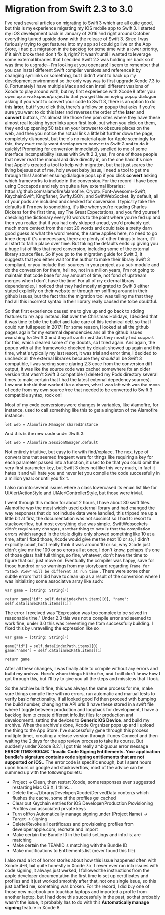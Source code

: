 # Migration from Swift 2.3 to 3.0

I've read several articles on migrating to Swift 3 which are all quite good, but this is my experience migrating my iOS mobile app to Swift 3.  I started my iOS development back in January of 2016 and right around October everything turned upside down with the release of Swift 3.  Since I was furiously trying to get features into my app so I could go live on the App Store, I had put migration in the backlog for some time with a lower priority, if it ain't broke then don't fix it, right?  It wasn't until I wanted to leverage some external libraries that I decided Swift 2.3 was holding me back so it was time to upgrade--I'm looking at you openears!  I seem to remember that you can install different Swift compiler versions and reference it by changing symlinks or something, but I didn't want to hack up my development environment so the only way was to first upgrade Xcode 7.3 to 8.  Fortunately I have multiple Macs and can install different versions of Xcode to play around with, but my first experience with Xcode 8 after you open up a workspace/project is that you get this annoying popup dialogue asking if you want to convert your code to Swift 3, there is an option to do this **later**, but if you click this, there's a follow on popup that asks if you're sure you want to do this later and reverses the order of the **later** and **convert** buttons, it's almost like those free porn sites where they have these almost real looking hyperlinks upon first look, but when you click on them, they end up opening 50 tabs on your browser to obscure places on the web, and then you notice the actual link a little bit further down the page, completely dishonest, but there's no material gain for Apple seemingly for this, they must really want developers to convert to Swift 3 and to do it quickly!  Prompting for conversion immediately smelled to me of some interface incompatibility issues with Swift 2.3, yes, I'm one of those people that never read the manual and dive directly in, on the one hand it's nice that Apple's created a tool to help with migration, but that just scares the living bejesus out of me, holy sweet baby jesus, I need a tool to get me through this!  Another ensuing dialogue pops up if you click **convert** asking which frameworks to include in the conversion.  For the record, I have been using Cocoapods and rely on quite a few external libraries:  https://github.com/alamofire/alamofire, Crypto, Font-Awesome-Swift, KeychainSwift, Kingfisher, SwiftyJSON, and SwiftWebSocket.  By default, all of your pods are included and checked for conversion.  I typically take the defaults if I'm new to something, it's like when you're reading Charles Dickens for the first time, say The Great Expectations, and you find yourself checking the dictionary every 10 words to the point where you're fed up and then you realize that if you had only skipped ahead, you'd probably get much more context from the next 20 words and could take a pretty darn good guess at what the word means, the same applies here, no need to go knee deep if it's unnecessary, there are plenty of other things to learn, it'll all start to fall in place over time.  But taking the defaults ends up giving you a huge list of files that need conversion, including some of the external library source files.  So if you go to the migration guide for Swift 3, it suggests that you either wait for the author to make their library Swift 3 compliant, or you include their sources in your project as a sub-module and do the conversion for them, hell no, not in a million years, I'm not going to maintain that code base for any amount of time, not fond of upstream merges when I don't have the time!  For all of my external library dependencies, I noticed that they had mostly migrated to Swift 3 either stated explicitly on their website or through my sniffing around in their github issues, but the fact that the migration tool was telling me that they had all this incorrect syntax in their library really caused me to be doubtful.

So that first experience caused me to give up and go back to adding features to my app instead.  But over the Christmas Holidays, I decided that it was time to bite the bullet and take care of this technical debt so that I could run full speed in 2017!  For some reason, I looked at all the github pages again for my external dependencies and all the github issues searching for Swift 3 and they all confirmed that they mostly had support for this, which cleared some of my doubts, so I tried again.  And again, the popup with all the frameworks checked by default showed up again and this time, what's typically my last resort, it was trial and error time, I decided to uncheck all the external libraries because they _should_ all be Swift 3 compatible, I was seeing some glaring 2.3 code from the conversion diff output, it was like the source code was cached somewhere for an older version that wasn't Swift 3 compatible (I deleted my Pods directory several times to make certain that I had the latest external depedency sources).  Low and behold that worked like a charm, what I was left with was the mess of code from my own source tree that needed to be converted to Swift 3 compatible syntax, rock on!

Most of my code conversions were changes to variables, like Alamofire, for instance, used to call something like this to get a singleton of the Alamofire instance:

`let web = Alamofire.Manager.sharedInstance`

And this is the new code under Swift 3

`let web = Alamofire.SessionManager.default`

Not entirely intuitive, but easy to fix with find/replace.  The next type of conversions that seemed frequent were for things like requiring a key for each parameter passed into a function, it used to be that you could omit the very first parameter key, but Swift 3 does not like this very much, in fact it hates it and will hate you and never let you compile the code successfully in a million years or until you fix it.

I also ran into several issues where a class lowercased its enum list like for UIAlertActionStyle and UIAlertControllerStyle, but those were trivial.

I went through this motion for about 2 hours, I have about 30 swift files.  Alamofire was the most widely used external library and had changed the way responses that do not include data were handled, this tripped me up a little bit at first, the documentation was not succinct so I had to resort to stackoverflow, but most everything else was simple.  SwiftWebsockets didn't require any changes, another thing to note is that the compilation errors which ranged in the triple digits only showed something like 10 at a time, after I fixed those, Xcode would give me the next 10 or so, I didn't explicitly count, but I really think it was around 10 or so, why Xcode just didn't give me the 100 or so errors all at once, I don't know, perhaps it's one of those glass half full things, so fine, whatever, don't have the time to figure that out, just move on.  Eventually the compiler was happy, save for those hundred or so warnings from my storyboard regarding `Frame for "Stack View" will be different at run time.`.  There were some other subtle errors that I did have to clean up as a result of the conversion where I was initializing some associative array like such:

```
var game = [String: String]()

return game["id": self.data[indexPath.items][0], "name": self.data[indexPath.items][1]]
```

The error I received was "Expression was too complex to be solved in reasonable time."  Under 2.3 this was not a compile error and seemed to work fine, under 3.0 this was preventing me from successfully building.  I fixed this by unravelling the expression like so:

```
var game = [String: String]()

game["id"] = self.data[indexPath.items][0]
game["name"] = self.data[indexPath.items][1]

return game
```

After all these changes, I was finally able to compile without any errors and build my archive.  Here's where things hit the fan, and I still don't know how I got through this, but I'll try to give you all the steps and missteps that I took.

So the archive built fine, this was always the same process for me, make sure things compile fine with no errors, run automatic and manual tests to verify basic functionality.  If all looked good I'd then proceed with bumping the build number, changing the API urls (I have these stored in a swift file where I toggle between production and loopback for development, I have a backlog item to create different info.list files for production and development), setting the devices to **Generic iOS Device**, and build my archive.  When the archive's done, Xcode Organizer pops up and I upload the thing to the App Store.  I've successfully gone through this process multiple times, creating a release version through iTunes Connect and then waiting the 2 days for the app review process to take its course.  But suddenly under Xcode 8.2.1, I got this really ambiguous error message **ERROR ITMS-90046: "Invalid Code Signing Entitlements.  Your application bundle's signature contains code signing entitlements that are not supported on iOS.**.  The error code is specific enough, but I spent hours upon hours on google and stackoverflow, most of the advice can be summed up with the following bullets:

* Project -> Clean, then restart Xcode, some responses even suggested restarting Mac OS X, I think...
* Delete the ~/Library/Developer/Xcode/DerivedData contents which flushes the cache, some of the profiles get cached
* Clear out Keychain entries for iOS Developer/Production Provisioning Profiles and associated private keys
* Turn off/on Automatically manage signing under (Project Name) -> Target -> Signing
* Delete/Revoke all certificates and provisioning profiles from developer.apple.com, recreate and import
* Make certain the Bundle ID in the build settings and info.list are matching
* Make certain the TEAMID is matching with the Bundle ID
* Make modifications to Entitlements.list (never found this file)

I also read a lot of horror stories about how this issue happened often with Xcode 4-6, but quite honestly in Xcode 7.x, I never ever ran into issues with code signing, it always just worked, I followed the instructions from the apple developer documentation the first time to set up certificates and profiles and it just worked smoothly after that, not one single issue, so this just baffled me, something was broken.  For the record, I did buy one of those new macbook pro touchbar laptops and imported a profile from another laptop, but I had done this successfully in the past, so that probably wasn't the issue, it probably has to do with this **Automatically manage signing** feature in Xcode 8.

